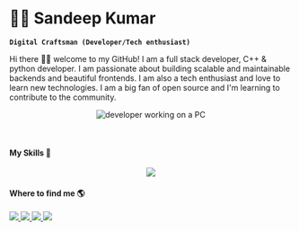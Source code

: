 # 👨‍💻 Sandeep Kumar

**`Digital Craftsman (Developer/Tech enthusiast)`**

Hi there 👋🏼 welcome to my GitHub! I am a full stack developer, C++ & python developer. I am passionate about building scalable and maintainable backends and beautiful frontends. I am also a tech enthusiast and love to learn new technologies. I am a big fan of open source and I'm learning to contribute to the community.

<p align="center">
    <img src="https://media.giphy.com/media/qgQUggAC3Pfv687qPC/giphy.gif" alt="developer working on a PC"/>
</p>

<!-- - 👋 Hi, I’m @sandepten
- 👀 I’m interested in full stack web development and solving problems with programming
- 🌱 I’m a MERN stack developer and a C++ Developer
- 💞️ I’m looking to collaborate on all the amazing projects I can find -->
<br/>
<h4>My Skills 🚀</h4>
<p align="center">
  <a href="https://skillicons.dev">
    <img src="https://skillicons.dev/icons?i=html,css,javascript,react,nextjs,tailwind,typescript,nodejs,express,mongodb,mysql,postgresql,django,firebase,googlecloud,linux,redux,git,github,docker,cpp,python,vscode,vercel,prisma,md," />
  </a>
</p>
<h4>Where to find me 🌎</h4>

<div>
    <a href="https://www.linkedin.com/in/sandepten/">
        <img src="https://img.shields.io/badge/-Sandeep%20Kumar-0077B5?style=flat&logo=Linkedin&logoColor=white"/>
    </a>
    <a href="https://twitter.com/sandepten">
        <img src="https://img.shields.io/badge/-@sandepten-1DA1F2?style=flat&logo=Twitter&logoColor=white"/>
    </a>
    <a href="https://www.instagram.com/sandepten1/">
        <img src="https://img.shields.io/badge/-@sandepten1-E4405F?style=flat&logo=Instagram&logoColor=white"/>
    </a>
    <a href="https://www.gmail.com/">
        <img src="https://img.shields.io/badge/-sandeep.130601@gmail.com-D14836?style=flat&logo=Gmail&logoColor=white"/>
    </a>
</div>
<!-- My GitHub Stats:

<p align="center"> <img src="https://github-readme-stats.vercel.app/api?username=sandepten&show_icons=true&theme=gotham" alt="sandeepkumar" /> -->
<!---
sandepten/sandepten is a ✨ special ✨ repository because its `README.md` (this file) appears on your GitHub profile.
You can click the Preview link to take a look at your changes.
--->
